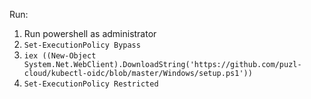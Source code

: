 Run:
1. Run powershell as administrator
2. `Set-ExecutionPolicy Bypass`
3. `iex ((New-Object System.Net.WebClient).DownloadString('https://github.com/puzl-cloud/kubectl-oidc/blob/master/Windows/setup.ps1'))`
4. `Set-ExecutionPolicy Restricted`